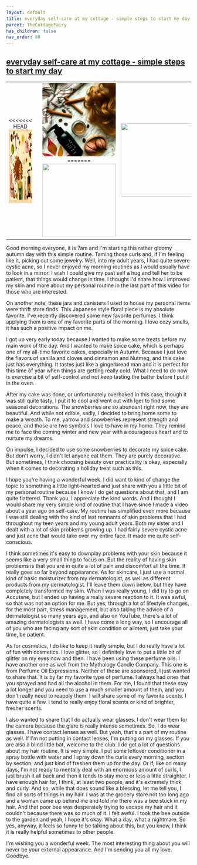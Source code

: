 ```yaml
---
layout: default
title: everyday self-care at my cottage - simple steps to start my day
parent: TheCottageFairy
has_children: false
nav_order: 80
---
```


## [everyday self-care at my cottage - simple steps to start my day](https://www.youtube.com/watch?v=_bcO3eMDJmM)

<div>
<table align="center">
	<tr>
		<td align="center">
<<<<<<< HEAD
			<img src="../../assets/cottage_fairy_ai_generated_photos/everyday_self-care_at_my_cottage_-_simple_steps_to_start_my_day-[_bcO3eMDJmM]/generated_00.png" height="200" width="200"/>
		</td>
		<td align="center">
			<img src="../../assets/cottage_fairy_ai_generated_photos/everyday_self-care_at_my_cottage_-_simple_steps_to_start_my_day-[_bcO3eMDJmM]/generated_01.png" height="200" width="200"/>
		</td>
		<td align="center">
			<img src="../../assets/cottage_fairy_ai_generated_photos/everyday_self-care_at_my_cottage_-_simple_steps_to_start_my_day-[_bcO3eMDJmM]/generated_02.png" height="200" width="200"/>
=======
			<img src="../../posters/everyday_self-care_at_my_cottage_-_simple_steps_to_start_my_day-[_bcO3eMDJmM]/generated_00.png" height="200" width="200"/>
		</td>
		<td align="center">
			<img src="../../posters/everyday_self-care_at_my_cottage_-_simple_steps_to_start_my_day-[_bcO3eMDJmM]/generated_01.png" height="200" width="200"/>
		</td>
		<td align="center">
			<img src="../../posters/everyday_self-care_at_my_cottage_-_simple_steps_to_start_my_day-[_bcO3eMDJmM]/generated_02.png" height="200" width="200"/>
>>>>>>> ffe52613361410ad9d371a0f80e81de4dd24175f
		</td>
	</tr>
</table>
</div>

Good morning everyone, it is 7am and I'm starting this rather gloomy autumn day with this simple routine. Taming those curls and, if I'm feeling like it, picking out some jewelry. Well, into my adult years, I had quite severe cystic acne, so I never enjoyed my morning routines as I would usually have to look in a mirror. I wish I could give my past self a hug and tell her to be patient, that things would change in time. I thought I'd share how I improved my skin and more about my personal routine in the last part of this video for those who are interested.

On another note, these jars and canisters I used to house my personal items were thrift store finds. This Japanese style floral piece is my absolute favorite. I've recently discovered some new favorite perfumes. I think applying them is one of my favorite parts of the morning. I love cozy smells, it has such a positive impact on me.

I got up very early today because I wanted to make some treats before my main work of the day. And I wanted to make spice cake, which is perhaps one of my all-time favorite cakes, especially in Autumn. Because I just love the flavors of vanilla and cloves and cinnamon and Nutmeg, and this cake just has everything. It tastes just like a gingerbread man and it is perfect for this time of year when things are getting really cold. What I need to do now is exercise a bit of self-control and not keep tasting the batter before I put it in the oven.

After my cake was done, or unfortunately overbaked in this case, though it was still quite tasty, I put it to cool and went out with Iger to find some seasonal decorations. The snowberries are so abundant right now, they are beautiful. And while not edible, sadly, I decided to bring home some to make a wreath. To me, yarrow and snowberries represent strength and peace, and those are two symbols I love to have in my home. They remind me to face the coming winter and new year with a courageous heart and to nurture my dreams.

On impulse, I decided to use some snowberries to decorate my spice cake. But don't worry, I didn't let anyone eat them. They are purely decorative. But sometimes, I think choosing beauty over practicality is okay, especially when it comes to decorating a holiday treat such as this.

I hope you're having a wonderful week. I did want to kind of change the topic to something a little light-hearted and just share with you a little bit of my personal routine because I know I do get questions about that, and I am quite flattered. Thank you, I appreciate the kind words. And I thought I would share my very simple kind of routine that I have since I made a video about a year ago on self-care. My routine has simplified even more because I was still dealing with the kind of last remnants of skin problems that I had throughout my teen years and my young adult years. Both my sister and I dealt with a lot of skin problems growing up. I had fairly severe cystic acne and just acne that would take over my entire face. It made me quite self-conscious.

I think sometimes it's easy to downplay problems with your skin because it seems like a very small thing to focus on. But the reality of having skin problems is that you are in quite a lot of pain and discomfort all the time. It really goes so far beyond appearance. As for skincare, I just use a normal kind of basic moisturizer from my dermatologist, as well as different products from my dermatologist. I'll leave them down below, but they have completely transformed my skin. When I was really young, I did try to go on Accutane, but I ended up having a really severe reaction to it. It was awful, so that was not an option for me. But yes, through a lot of lifestyle changes, for the most part, stress management, but also taking the advice of a dermatologist so many years ago, and also on YouTube, there's a lot of amazing dermatologists as well. I have come a long way, so I encourage all of you who are facing any sort of skin condition or ailment, just take your time, be patient.

As for cosmetics, I do like to keep it really simple, but I do really have a lot of fun with cosmetics. I love glitter, so I definitely love to put a little bit of glitter on my eyes now and then. I have been using these perfume oils. I have another one as well from the Mythology Candle Company. This one is from Perfume Oil Expressions. Neither of these are sponsored, I just wanted to share that. It is by far my favorite type of perfume. I always had ones that you sprayed and had all the alcohol in them. For me, I found that these stay a lot longer and you need to use a much smaller amount of them, and you don't really need to reapply them. I will share some of my favorite scents. I have quite a few. I tend to really enjoy floral scents or kind of brighter, fresher scents.

I also wanted to share that I do actually wear glasses. I don't wear them for the camera because the glare is really intense sometimes. So, I do wear glasses. I have contact lenses as well. But yeah, that's a part of my routine as well. If I'm not putting in contact lenses, I'm putting on my glasses. If you are also a blind little bat, welcome to the club. I do get a lot of questions about my hair routine. It is very simple. I put some leftover conditioner in a spray bottle with water and I spray down the curls every morning, section by section, and just kind of freshen them up for the day. Or if, like on many days, I'm not ready to mentally deal with an enormous amount of curls, I just brush it all back and then it tends to stay more or less a little straighter. I have enough hair for, I think, at least two people, and it's extremely thick and curly. And so, while that does sound like a blessing, let me tell you, I find all sorts of things in my hair. I was at the grocery store not too long ago and a woman came up behind me and told me there was a bee stuck in my hair. And that poor bee was desperately trying to escape my hair and it couldn't because there was so much of it. I felt awful. I took the bee outside to the garden and yeah, I hope it's okay. What a day, what a nightmare. So yes, anyway, it feels so funny to be talking about this, but you know, I think it is really helpful sometimes to other people.

I'm wishing you a wonderful week. The most interesting thing about you will never be your external appearance. And I'm sending you all my love. Goodbye.